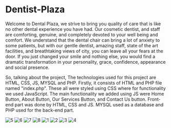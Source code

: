 # Dentist-Plaza
 
Welcome to Dental Plaza, we strive to bring you quality of care that is like no other dental experience you have had. Our cosmetic dentist, and staff are comforting, genuine, and completely devoted to your well being and comfort. We understand that the dental chair can bring a lot of anxiety to some patients, but with our gentle dentist, amazing staff, state of the art facilities, and breathtaking views of city, you can leave all your fears at the door.
If you just changed your smile and nothing else, you would find a dramatic transformation in your personality, grace, confidence, appearance and social presence.

So, talking about the project, The technologies used for this project are HTML, CSS, JS, MYSQL and PHP. Firstly, it consists of HTML and PHP file named "index.php". These all were styled using CSS where for functionality we used JavaScript. The main functionality we added using JS were Home Button, About Button, Our Services Button, and Contact Us button.  Front-end part was done by HTML, CSS and JS. MYSQL used as a database and PHP used for the back-end part. 


![5](https://user-images.githubusercontent.com/82210535/200936681-f7df243a-e9fd-4625-a18b-01b6c937e71b.png)
![6](https://user-images.githubusercontent.com/82210535/200936688-71c83684-1fba-487d-a08f-24074aeb0c02.png)
![7](https://user-images.githubusercontent.com/82210535/200936691-4bc8fbff-1380-4652-833c-50dbf8ebebc6.png)
![8](https://user-images.githubusercontent.com/82210535/200936630-f9113e0d-26dd-4ce1-8b05-1e7270443923.png)
![1](https://user-images.githubusercontent.com/82210535/200936643-4acc0788-7d1d-4bc4-8cf2-a14d7b0759a1.png)
![2](https://user-images.githubusercontent.com/82210535/200936656-9819e580-c723-430d-83ec-d03e748c5673.png)
![3](https://user-images.githubusercontent.com/82210535/200936665-11559ff6-5fd2-4a47-b3cf-b7aae79fd09b.png)
![4](https://user-images.githubusercontent.com/82210535/200936674-aa210d8f-3dac-443d-85a0-6fc8f8c8e96a.png)
